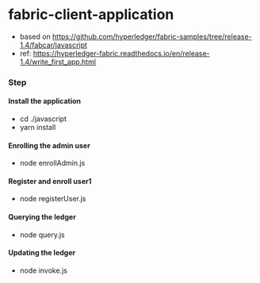 # fabric-client-application

- based on https://github.com/hyperledger/fabric-samples/tree/release-1.4/fabcar/javascript
- ref: https://hyperledger-fabric.readthedocs.io/en/release-1.4/write_first_app.html

### Step
#### Install the application
- cd ./javascript
- yarn install

#### Enrolling the admin user
- node enrollAdmin.js

#### Register and enroll user1
- node registerUser.js

#### Querying the ledger
- node query.js

#### Updating the ledger
- node invoke.js
